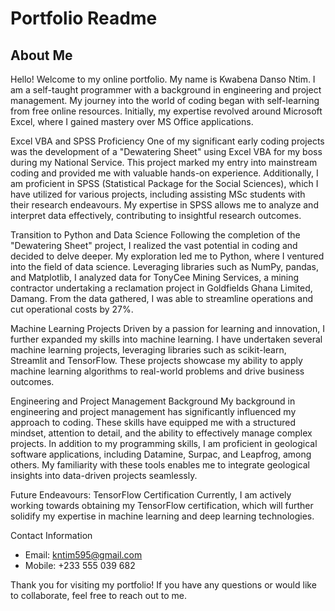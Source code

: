 <h1>Portfolio Readme</h1>
<h2>About Me</h2>
Hello! Welcome to my online portfolio. My name is Kwabena Danso Ntim. I am a self-taught 
programmer with a background in engineering and project management. My journey into the 
world of coding began with self-learning from free online resources. Initially, my expertise 
revolved around Microsoft Excel, where I gained mastery over MS Office applications.

Excel VBA and SPSS Proficiency
One of my significant early coding projects was the development of a "Dewatering Sheet" 
using Excel VBA for my boss during my National Service. This project marked my entry into 
mainstream coding and provided me with valuable hands-on experience. Additionally, I am 
proficient in SPSS (Statistical Package for the Social Sciences), which I have utilized for 
various projects, including assisting MSc students with their research endeavours. My 
expertise in SPSS allows me to analyze and interpret data effectively, contributing to 
insightful research outcomes.

Transition to Python and Data Science
Following the completion of the "Dewatering Sheet" project, I realized the vast potential in 
coding and decided to delve deeper. My exploration led me to Python, where I ventured into 
the field of data science. Leveraging libraries such as NumPy, pandas, and Matplotlib, I 
analyzed data for TonyCee Mining Services, a mining contractor undertaking a reclamation 
project in Goldfields Ghana Limited, Damang. From the data gathered, I was able to 
streamline operations and cut operational costs by 27%.

Machine Learning Projects
Driven by a passion for learning and innovation, I further expanded my skills into machine 
learning. I have undertaken several machine learning projects, leveraging libraries such as 
scikit-learn, Streamlit and TensorFlow. These projects showcase my ability to apply machine 
learning algorithms to real-world problems and drive business outcomes.

Engineering and Project Management Background
My background in engineering and project management has significantly influenced my 
approach to coding. These skills have equipped me with a structured mindset, attention to 
detail, and the ability to effectively manage complex projects. In addition to my programming 
skills, I am proficient in geological software applications, including Datamine, Surpac, and 
Leapfrog, among others. My familiarity with these tools enables me to integrate geological 
insights into data-driven projects seamlessly.

Future Endeavours: TensorFlow Certification
Currently, I am actively working towards obtaining my TensorFlow certification, which will 
further solidify my expertise in machine learning and deep learning technologies.

Contact Information
- Email: kntim595@gmail.com
- Mobile: +233 555 039 682

Thank you for visiting my portfolio! If you have any questions or would like to collaborate, 
feel free to reach out to me.
